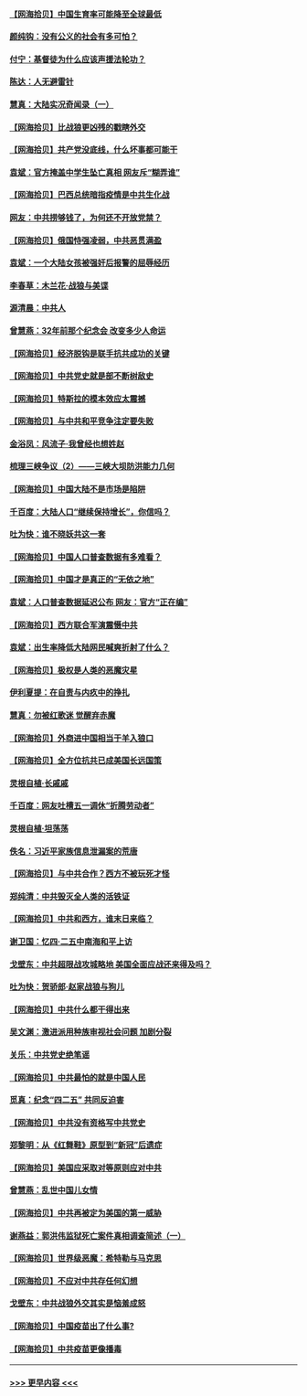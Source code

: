 #### [【网海拾贝】中国生育率可能降至全球最低](../pages/nsc993/n12948793.md?t=05150453) 
#### [颜纯钩：没有公义的社会有多可怕？](../pages/nsc993/n12947626.md?t=05150453) 
#### [付宁：基督徒为什么应该声援法轮功？](../pages/nsc993/n12947233.md?t=05150453) 
#### [陈达：人无避雷针](../pages/nsc993/n12947098.md?t=05150453) 
#### [慧真：大陆实况奇闻录（一）](../pages/nsc993/n12945811.md?t=05150453) 
#### [【网海拾贝】比战狼更凶残的戳瞎外交](../pages/nsc993/n12945717.md?t=05150453) 
#### [【网海拾贝】共产党没底线，什么坏事都可能干](../pages/nsc993/n12942090.md?t=05150453) 
#### [袁斌：官方掩盖中学生坠亡真相 网友斥“糊弄谁”](../pages/nsc993/n12942029.md?t=05150453) 
#### [【网海拾贝】巴西总统暗指疫情是中共生化战](../pages/nsc993/n12938999.md?t=05150453) 
#### [网友：中共捞够钱了，为何还不开放党禁？](../pages/nsc993/n12938952.md?t=05150453) 
#### [【网海拾贝】俄国恃强凌弱，中共恶贯满盈](../pages/nsc993/n12936626.md?t=05150453) 
#### [袁斌：一个大陆女孩被强奸后报警的屈辱经历](../pages/nsc993/n12936547.md?t=05150453) 
#### [李春草：木兰花·战狼与美谍](../pages/nsc993/n12935995.md?t=05150453) 
#### [源清晨：中共人](../pages/nsc993/n12935589.md?t=05150453) 
#### [曾慧燕：32年前那个纪念会 改变多少人命运](../pages/nsc993/n12934233.md?t=05150453) 
#### [【网海拾贝】经济脱钩是联手抗共成功的关键](../pages/nsc993/n12934176.md?t=05150453) 
#### [【网海拾贝】中共党史就是部不断树敌史](../pages/nsc993/n12932844.md?t=05150453) 
#### [【网海拾贝】特斯拉的模本效应太震撼](../pages/nsc993/n12925626.md?t=05150453) 
#### [【网海拾贝】与中共和平竞争注定要失败](../pages/nsc993/n12923326.md?t=05150453) 
#### [金浴凤：风流子‧我曾经也想姓赵](../pages/nsc993/n12920911.md?t=05150453) 
#### [梳理三峡争议（2）——三峡大坝防洪能力几何](../pages/nsc993/n12920173.md?t=05150453) 
#### [【网海拾贝】中国大陆不是市场是陷阱](../pages/nsc993/n12920143.md?t=05150453) 
#### [千百度：大陆人口“继续保持增长”，你信吗？](../pages/nsc993/n12918946.md?t=05150453) 
#### [吐为快：谁不晓妖共这一套](../pages/nsc993/n12918941.md?t=05150453) 
#### [【网海拾贝】中国人口普查数据有多难看？](../pages/nsc993/n12917822.md?t=05150453) 
#### [【网海拾贝】中国才是真正的“无依之地”](../pages/nsc993/n12915845.md?t=05150453) 
#### [袁斌：人口普查数据延迟公布 网友：官方“正在编”](../pages/nsc993/n12915748.md?t=05150453) 
#### [【网海拾贝】西方联合军演震慑中共](../pages/nsc993/n12913466.md?t=05150453) 
#### [袁斌：出生率降低大陆网民喊爽折射了什么？](../pages/nsc993/n12913365.md?t=05150453) 
#### [【网海拾贝】极权是人类的恶魔灾星](../pages/nsc993/n12910697.md?t=05150453) 
#### [伊利夏提：在自责与内疚中的挣扎](../pages/nsc993/n12910493.md?t=05150453) 
#### [慧真：勿被红歌迷 觉醒弃赤魔](../pages/nsc993/n12910485.md?t=05150453) 
#### [【网海拾贝】外商进中国相当于羊入狼口](../pages/nsc993/n12908274.md?t=05150453) 
#### [【网海拾贝】全方位抗共已成美国长远国策](../pages/nsc993/n12906878.md?t=05150453) 
#### [灵根自植‧长戚戚](../pages/nsc993/n12905585.md?t=05150453) 
#### [千百度：网友吐槽五一调休“折腾劳动者”](../pages/nsc993/n12905934.md?t=05150453) 
#### [灵根自植‧坦荡荡](../pages/nsc993/n12905562.md?t=05150453) 
#### [佚名：习近平家族信息泄漏案的荒唐](../pages/nsc993/n12904705.md?t=05150453) 
#### [【网海拾贝】与中共合作？西方不被玩死才怪](../pages/nsc993/n12903873.md?t=05150453) 
#### [郑纯清：中共毁灭全人类的活铁证](../pages/nsc993/n12903785.md?t=05150453) 
#### [【网海拾贝】中共和西方，谁末日来临？](../pages/nsc993/n12903482.md?t=05150453) 
#### [谢卫国：忆四‧二五中南海和平上访](../pages/nsc993/n12902192.md?t=05150453) 
#### [戈壁东：中共超限战攻城略地 美国全面应战还来得及吗？](../pages/nsc993/n12902297.md?t=05150453) 
#### [吐为快：贺骄郎‧赵家战狼与狗儿](../pages/nsc993/n12902280.md?t=05150453) 
#### [【网海拾贝】中共什么都干得出来](../pages/nsc993/n12897500.md?t=05150453) 
#### [吴文渊：激进派用种族审视社会问题 加剧分裂](../pages/nsc993/n12893881.md?t=05150453) 
#### [关乐：中共党史绝笔谣](../pages/nsc993/n12897270.md?t=05150453) 
#### [【网海拾贝】中共最怕的就是中国人民](../pages/nsc993/n12894705.md?t=05150453) 
#### [觅真：纪念“四二五” 共同反迫害](../pages/nsc993/n12894553.md?t=05150453) 
#### [【网海拾贝】中共没有资格写中共党史](../pages/nsc993/n12892231.md?t=05150453) 
#### [郑黎明：从《红舞鞋》原型到“新冠”后遗症](../pages/nsc993/n12890469.md?t=05150453) 
#### [【网海拾贝】美国应采取对等原则应对中共](../pages/nsc993/n12889176.md?t=05150453) 
#### [曾慧燕：乱世中国儿女情](../pages/nsc993/n12887931.md?t=05150453) 
#### [【网海拾贝】中共再被定为美国的第一威胁](../pages/nsc993/n12887580.md?t=05150453) 
#### [谢燕益：郭洪伟监狱死亡案件真相调查简述（一）](../pages/nsc993/n12885648.md?t=05150453) 
#### [【网海拾贝】世界级恶魔：希特勒与马克思](../pages/nsc993/n12884062.md?t=05150453) 
#### [【网海拾贝】不应对中共存任何幻想](../pages/nsc993/n12881460.md?t=05150453) 
#### [戈壁东：中共战狼外交其实是恼羞成怒](../pages/nsc993/n12880392.md?t=05150453) 
#### [【网海拾贝】中国疫苗出了什么事?](../pages/nsc993/n12879124.md?t=05150453) 
#### [【网海拾贝】中共疫苗更像播毒](../pages/nsc993/n12876631.md?t=05150453) 

----
#### [ >>> 更早内容 <<< ](../indexes/nsc993-earlier.md)
